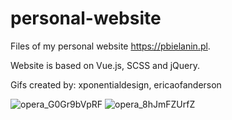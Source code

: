 # personal-website

Files of my personal website https://pbielanin.pl.

Website is based on Vue.js, SCSS and jQuery.

Gifs created by: xponentialdesign, ericaofanderson

![opera_G0Gr9bVpRF](https://user-images.githubusercontent.com/55627799/117207681-82062b80-adf4-11eb-9a86-60598f6697b2.png)
![opera_8hJmFZUrfZ](https://user-images.githubusercontent.com/55627799/117207698-8599b280-adf4-11eb-98b8-cac933ff785e.png)
